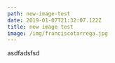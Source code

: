 ```yaml
---
path: new-image-test
date: 2019-01-07T21:32:07.122Z
title: new image test
image: /img/franciscotarrega.jpg
---
```

asdfadsfsd
